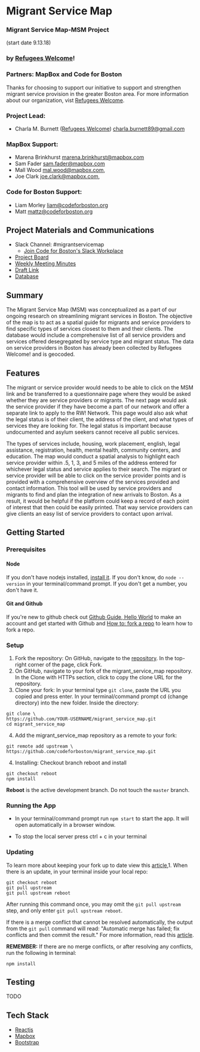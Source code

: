 # Migrant Service Map

### Migrant Service Map-MSM Project

(start date 9.13.18)

### by [Refugees Welcome](https://refugeeswelcomehome.org/)!

### Partners: MapBox and Code for Boston

Thanks for choosing to support our initiative to support and strengthen migrant service provision in the greater Boston area. For more information about our organization, vist [Refugees Welcome](https://refugeeswelcomehome.org/).

### Project Lead:

- Charla M. Burnett ([Refugees Welcome](https://refugeeswelcomehome.org/)) charla.burnett89@gmail.com

### MapBox Support:

- Marena Brinkhurst marena.brinkhurst@mapbox.com
- Sam Fader sam.fader@mapbox.com
- Mall Wood mal.wood@mapbox.com,
- Joe Clark joe.clark@mapbox.com,

### Code for Boston Support:

- Liam Morley liam@codeforboston.org
- Matt mattz@codeforboston.org

## Project Materials and Communications

- Slack Channel: #migrantservicemap
  - [Join Code for Boston's Slack Workplace](https://communityinviter.com/apps/cfb-public/code-for-boston)
- [Project Board](https://trello.com/invite/b/rVNLIxod/2c7ced88a95f6514f8ef49eb2e622cd8/migrant-service-map)
- [Weekly Meeting Minutes](https://docs.google.com/document/d/1Q4KbIK_mSc1YiAWd6nZ9qgy0cJgI_m5sBXKJMqfagHo/edit?usp=sharing)
- [Draft Link](https://bl.ocks.org/malwoodsantoro/raw/bb965255726264a1187d0de845f32c41/)
- [Database](https://docs.google.com/spreadsheets/d/1yuYBtejcDPPxkY3ogHkqGEp7h3RrZ_3B2SUsraASWcs/edit?usp=sharing)

## Summary

The Migrant Service Map (MSM) was conceptualized as a part of our ongoing research on streamlining migrant services in Boston. The objective of the map is to act as a spatial guide for migrants and service providers to find specific types of services closest to them and their clients. The database would include a comprehensive list of all service providers and services offered desegregated by service type and migrant status. The data on service providers in Boston has already been collected by Refugees Welcome! and is geocoded.

## Features

The migrant or service provider would needs to be able to click on the MSM link and be transferred to a questionnaire page where they would be asked whether they are service providers or migrants. The next page would ask the service provider if they have become a part of our network and offer a separate link to apply to the RW! Network. This page would also ask what the legal status is of their client, the address of the client, and what types of services they are looking for. The legal status is important because undocumented and asylum seekers cannot receive all public services.

The types of services include, housing, work placement, english, legal assistance, registration, health, mental health, community centers, and education. The map would conduct a spatial analysis to highlight each service provider within .5, 1, 3, and 5 miles of the address entered for whichever legal status and service applies to their search. The migrant or service provider will be able to click on the service provider points and is provided with a comprehensive overview of the services provided and contact information. This tool will be used by service providers and migrants to find and plan the integration of new arrivals to Boston. As a result, it would be helpful if the platform could keep a record of each point of interest that then could be easily printed. That way service providers can give clients an easy list of service providers to contact upon arrival.

## Getting Started

### Prerequisites

#### Node

If you don't have nodejs installed, [install it](https://nodejs.org/en/download/). If you don't know, do `node --version` in your terminal/command prompt. If you don't get a number, you don't have it.

#### Git and Github

If you're new to github check out [Github Guide, Hello World](https://guides.github.com/activities/hello-world/) to make an account and get started with Github and [How to: fork a repo](https://help.github.com/articles/fork-a-repo/) to learn how to fork a repo.

### Setup

1. Fork the repository: On GitHub, navigate to the [repository](https://github.com/codeforboston/migrant_service_map). In the top-right corner of the page, click Fork.
2. On GitHub, navigate to your fork of the migrant_service_map repository. In the Clone with HTTPs section, click to copy the clone URL for the repository.
3. Clone your fork: In your terminal type `git clone`, paste the URL you copied and press enter. In your terminal/command prompt cd (change directory) into the new folder. Inside the directory:

```
git clone \
https://github.com/YOUR-USERNAME/migrant_service_map.git
cd migrant_service_map
```

4. Add the migrant_service_map repository as a remote to your fork:

```
git remote add upstream \
https://github.com/codeforboston/migrant_service_map.git
```

4. Installing: Checkout branch reboot and install

```
git checkout reboot
npm install
```

**Reboot** is the active development branch. Do not touch the `master` branch.

### Running the App

- In your terminal/command prompt run `npm start` to start the app. It will open automatically in a browser window.

- To stop the local server press ctrl + c in your terminal

### Updating

To learn more about keeping your fork up to date view this [article](https://help.github.com/articles/syncing-a-fork/),1. When there is an update, in your terminal inside your local repo:

```
git checkout reboot
git pull upstream
git pull upstream reboot
```

After running this command once, you may omit the `git pull upstream` step, and only enter `git pull upstream reboot`.

If there is a merge conflict that cannot be resolved automatically, the output from the `git pull` command will read: "Automatic merge has failed; fix conflicts and then commit the result." For more information, read this [article](https://help.github.com/articles/resolving-a-merge-conflict-using-the-command-line/).

**REMEMBER:** If there are no merge conflicts, or after resolving any conflicts, run the following in terminal:

```
npm install
```

## Testing

TODO

## Tech Stack

- [Reactjs](https://facebook.github.io/react/docs/react-api.html)
- [Mapbox](https://www.mapbox.com/)
- [Bootstrap](https://getbootstrap.com/)

